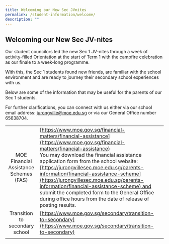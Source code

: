 ```yaml
---
title: Welcoming our New Sec JVnites
permalink: /student-information/welcome/
description: ""
---
```

## Welcoming our New Sec JV-nites

Our student councilors led the new Sec 1 JV-nites through a week of activity-filled Orientation at the start of Term 1 with the campfire celebration as our finale to a week-long programme.

With this, the Sec 1 students found new friends, are familiar with the school environment and are ready to journey their secondary school experiences with us.

Below are some of the information that may be useful for the parents of our Sec 1 students.

For further clarifications, you can connect with us either via our school email address: [jurongville@moe.edu.sg](mailto:jurongville@moe.edu.sg) or via our General Office number 65638704.

|   |   |
|:-:|---|
| MOE Financial Assistance Schemes (FAS)  | [https://www.moe.gov.sg/financial-matters/financial-assistance](https://www.moe.gov.sg/financial-matters/financial-assistance)  <br>You may download the financial assistance application form from the school website:<br>[https://jurongvillesec.moe.edu.sg/parents-information/financial-assistance-scheme](https://jurongvillesec.moe.edu.sg/parents-information/financial-assistance-scheme) and submit the completed form to the General Office during office hours from the date of release of posting results.  |
| Transition to secondary school  | [https://www.moe.gov.sg/secondary/transition-to-secondary](https://www.moe.gov.sg/secondary/transition-to-secondary)  |
|   |   |


